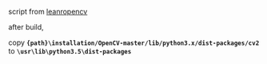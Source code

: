 script from [leanropencv](https://github.com/spmallick/learnopencv/tree/master/InstallScripts)

after build, 

copy **`{path}\installation/OpenCV-master/lib/python3.x/dist-packages/cv2`** to **`\usr\lib\python3.5\dist-packages`**
